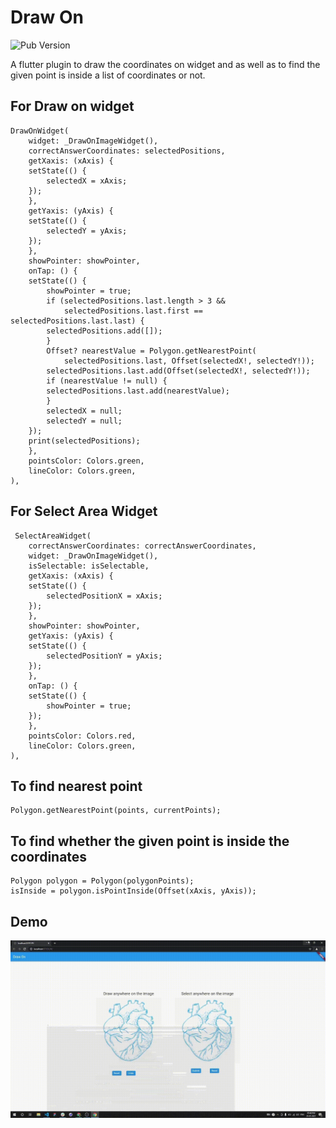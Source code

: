 # Draw On

![Pub Version](https://img.shields.io/pub/v/draw_on)

A flutter plugin to draw the coordinates on widget and as well as to find the given point is inside a list of coordinates or not.


## For Draw on widget 

```
DrawOnWidget(
    widget: _DrawOnImageWidget(),
    correctAnswerCoordinates: selectedPositions,
    getXaxis: (xAxis) {
    setState(() {
        selectedX = xAxis;
    });
    },
    getYaxis: (yAxis) {
    setState(() {
        selectedY = yAxis;
    });
    },
    showPointer: showPointer,
    onTap: () {
    setState(() {
        showPointer = true;
        if (selectedPositions.last.length > 3 &&
            selectedPositions.last.first == selectedPositions.last.last) {
        selectedPositions.add([]);
        }
        Offset? nearestValue = Polygon.getNearestPoint(
            selectedPositions.last, Offset(selectedX!, selectedY!));
        selectedPositions.last.add(Offset(selectedX!, selectedY!));
        if (nearestValue != null) {
        selectedPositions.last.add(nearestValue);
        }
        selectedX = null;
        selectedY = null;
    });
    print(selectedPositions);
    },
    pointsColor: Colors.green,
    lineColor: Colors.green,
),
```

## For Select Area Widget

```
 SelectAreaWidget(
    correctAnswerCoordinates: correctAnswerCoordinates,
    widget: _DrawOnImageWidget(),
    isSelectable: isSelectable,
    getXaxis: (xAxis) {
    setState(() {
        selectedPositionX = xAxis;
    });
    },
    showPointer: showPointer,
    getYaxis: (yAxis) {
    setState(() {
        selectedPositionY = yAxis;
    });
    },
    onTap: () {
    setState(() {
        showPointer = true;
    });
    },
    pointsColor: Colors.red,
    lineColor: Colors.green,
),
```


## To find nearest point

```
Polygon.getNearestPoint(points, currentPoints);
```





## To find whether the given point is inside the coordinates

```
Polygon polygon = Polygon(polygonPoints);
isInside = polygon.isPointInside(Offset(xAxis, yAxis));
```



## Demo

<p align="center">
<img src="https://raw.githubusercontent.com/ThalapathySiva/draw_on/Master/assets/demo.gif" alt="example-location-builders">
